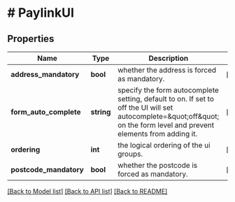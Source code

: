 # # PaylinkUI

## Properties

Name | Type | Description | Notes
------------ | ------------- | ------------- | -------------
**address_mandatory** | **bool** | whether the address is forced as mandatory. | [optional]
**form_auto_complete** | **string** | specify the form autocomplete setting, default to on. If set to off the UI will set autocomplete&#x3D;\&quot;off\&quot; on the form level and prevent elements from adding it. | [optional]
**ordering** | **int** | the logical ordering of the ui groups. | [optional]
**postcode_mandatory** | **bool** | whether the postcode is forced as mandatory. | [optional]

[[Back to Model list]](../../README.md#models) [[Back to API list]](../../README.md#endpoints) [[Back to README]](../../README.md)
